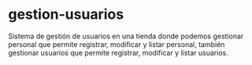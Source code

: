 # gestion-usuarios
Sistema de gestión de usuarios en una tienda donde podemos gestionar personal que permite registrar, modificar y listar personal, también gestionar usuarios que permite registrar, modificar y listar usuarios.
